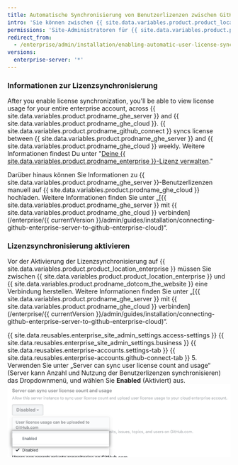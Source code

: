 ```yaml
---
title: Automatische Synchronisierung von Benutzerlizenzen zwischen GitHub Enterprise Server und GitHub Enterprise Cloud aktivieren
intro: 'Sie können zwischen {{ site.data.variables.product.product_location_enterprise }} und {{ site.data.variables.product.prodname_ghe_cloud }} eine Verbindung herstellen und festlegen, dass {{ site.data.variables.product.prodname_ghe_server }} Informationen zu Benutzerlizenzen auf Ihr Enterprise-Konto auf {{ site.data.variables.product.prodname_dotcom_the_website }} hochladen kann.'
permissions: 'Site-Administratoren für {{ site.data.variables.product.prodname_ghe_server }} , die auch Inhaber der angeschlossenen Organisation oder des angeschlossenen Unternehmenskontos in der {{ site.data.variables.product.prodname_ghe_cloud }} sind, können die automatische Synchronisation von Benutzerlizenzen aktivieren.'
redirect_from:
  - /enterprise/admin/installation/enabling-automatic-user-license-sync-between-github-enterprise-server-and-github-enterprise-cloud
versions:
  enterprise-server: '*'
---
```


### Informationen zur Lizenzsynchronisierung

After you enable license synchronization, you'll be able to view license usage for your entire enterprise account, across {{ site.data.variables.product.prodname_ghe_server }} and {{ site.data.variables.product.prodname_ghe_cloud }}. {{ site.data.variables.product.prodname_github_connect }} syncs license between {{ site.data.variables.product.prodname_ghe_server }} and {{ site.data.variables.product.prodname_ghe_cloud }} weekly. Weitere Informationen findest Du unter "[Deine {{ site.data.variables.product.prodname_enterprise }}-Lizenz verwalten](/enterprise/{{currentVersion}}/admin/installation/managing-your-github-enterprise-license)."

Darüber hinaus können Sie Informationen zu {{ site.data.variables.product.prodname_ghe_server }}-Benutzerlizenzen manuell auf {{ site.data.variables.product.prodname_ghe_cloud }} hochladen. Weitere Informationen finden Sie unter „[{{ site.data.variables.product.prodname_ghe_server }} mit {{ site.data.variables.product.prodname_ghe_cloud }} verbinden](/enterprise/{{ currentVersion }}/admin/guides/installation/connecting-github-enterprise-server-to-github-enterprise-cloud)“.

### Lizenzsynchronisierung aktivieren

Vor der Aktivierung der Lizenzsynchronisierung auf {{ site.data.variables.product.product_location_enterprise }} müssen Sie zwischen {{ site.data.variables.product.product_location_enterprise }} und {{ site.data.variables.product.prodname_dotcom_the_website }} eine Verbindung herstellen. Weitere Informationen finden Sie unter „[{{ site.data.variables.product.prodname_ghe_server }} mit {{ site.data.variables.product.prodname_ghe_cloud }} verbinden](/enterprise/{{ currentVersion }}/admin/guides/installation/connecting-github-enterprise-server-to-github-enterprise-cloud)“.

{{ site.data.reusables.enterprise_site_admin_settings.access-settings }}
{{ site.data.reusables.enterprise_site_admin_settings.business }}
{{ site.data.reusables.enterprise-accounts.settings-tab }}
{{ site.data.reusables.enterprise-accounts.github-connect-tab }}
5. Verwenden Sie unter „Server can sync user license count and usage“ (Server kann Anzahl und Nutzung der Benutzerlizenzen synchronisieren) das Dropdownmenü, und wählen Sie **Enabled** (Aktiviert) aus. ![Dropdownmenü zum Aktivieren der automatischen Synchronisierung von Benutzerlizenzen](/assets/images/enterprise/site-admin-settings/enable-user-license-drop-down.png)
